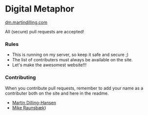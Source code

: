 # Digital Metaphor

[dm.martindilling.com](http://dm.martindilling.com/)

All (secure) pull requests are accepted!

### Rules

* This is running on my server, so keep it safe and secure ;)  
* The list of contributers must always be available on the site.
* Let's make the awesomest website!!!

### Contributing

When you contribute pull requests, remember to add your name as a contributer both on the site and here in the readme.

* [Martin Dilling-Hansen](https://github.com/martindilling)
* [Mike Raunsbæk](https://github.com/raunsbaekdk))

